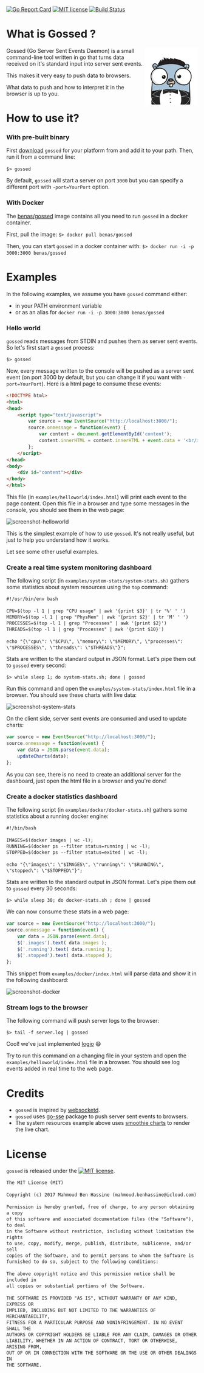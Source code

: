 [![Go Report Card](https://goreportcard.com/badge/github.com/benas/gossed)](https://goreportcard.com/report/github.com/benas/gossed)
[![MIT license](http://img.shields.io/badge/license-MIT-brightgreen.svg?style=flat)](http://opensource.org/licenses/MIT)
[![Build Status](https://travis-ci.org/benas/gossed.svg?branch=master)](https://travis-ci.org/benas/gossed)

# What is Gossed ?

<img align="right" src="gossed.png" width="140"/>

Gossed (Go Server Sent Events Daemon) is a small command-line tool written in go that turns data received on it's standard input into server sent events.

This makes it very easy to push data to browsers.

What data to push and how to interpret it in the browser is up to you.

# How to use it?

### With pre-built binary

First [download](https://github.com/benas/gossed/releases) `gossed` for your platform from and add it to your path.
Then, run it from a command line:

`$> gossed`

By default, `gossed` will start a server on port `3000` but you can specify a different port with `-port=YourPort` option.

### With Docker

The [benas/gossed](https://hub.docker.com/r/benas/gossed/) image contains all you need to run `gossed` in a docker container.

First, pull the image: `$> docker pull benas/gossed`

Then, you can start `gossed` in a docker container with: `$> docker run -i -p 3000:3000 benas/gossed`

# Examples

In the following examples, we assume you have `gossed` command either:

* in your PATH environment variable
* or as an alias for `docker run -i -p 3000:3000 benas/gossed`

### Hello world

`gossed` reads messages from STDIN and pushes them as server sent events. So let's first start a `gossed` process:

```shell
$> gossed
```

Now, every message written to the console will be pushed as a server sent event (on port 3000 by default, but you can change it if you want with `-port=YourPort`).
Here is a html page to consume these events:

```html
<!DOCTYPE html>
<html>
<head>
    <script type="text/javascript">
        var source = new EventSource("http://localhost:3000/");
        source.onmessage = function(event) {
            var content = document.getElementById('content');
            content.innerHTML = content.innerHTML + event.data + '<br/>';
        };
    </script>
</head>
<body>
    <div id="content"></div>
</body>
</html>
```

This file (in `examples/helloworld/index.html`) will print each event to the page content.
Open this file in a browser and type some messages in the console, you should see them in the web page:

![screenshot-helloworld](https://raw.githubusercontent.com/benas/ssed/master/examples/helloworld/screenshot.png)

This is the simplest example of how to use `gossed`. It's not really useful, but just to help you understand how it works.

Let see some other useful examples.

### Create a real time system monitoring dashboard

The following script (in `examples/system-stats/system-stats.sh)` gathers some statistics about system resources using the `top` command:

```shell
#!/usr/bin/env bash

CPU=$(top -l 1 | grep "CPU usage" | awk '{print $3}' | tr '%' ' ')
MEMORY=$(top -l 1 | grep "PhysMem" | awk '{print $2}' | tr 'M' ' ')
PROCESSES=$(top -l 1 | grep "Processes" | awk '{print $2}')
THREADS=$(top -l 1 | grep "Processes" | awk '{print $10}')

echo "{\"cpu\": \"$CPU\", \"memory\": \"$MEMORY\", \"processes\": \"$PROCESSES\", \"threads\": \"$THREADS\"}";
```

Stats are written to the standard output in JSON format. Let's pipe them out to `gossed` every second:

```shell
$> while sleep 1; do system-stats.sh; done | gossed
```

Run this command and open the `examples/system-stats/index.html` file in a browser. You should see these charts with live data:

![screenshot-system-stats](https://raw.githubusercontent.com/benas/ssed/master/examples/system-stats/screenshot.png)

On the client side, server sent events are consumed and used to update charts:

```js
var source = new EventSource("http://localhost:3000/");
source.onmessage = function(event) {
    var data = JSON.parse(event.data);
    updateCharts(data);
};
```

As you can see, there is no need to create an additional server for the dashboard, just open the html file in a browser and you're done!

### Create a docker statistics dashboard

The following script (in `examples/docker/docker-stats.sh`) gathers some statistics about a running docker engine:

```shell
#!/bin/bash

IMAGES=$(docker images | wc -l);
RUNNING=$(docker ps --filter status=running | wc -l);
STOPPED=$(docker ps --filter status=exited | wc -l);

echo "{\"images\": \"$IMAGES\", \"running\": \"$RUNNING\", \"stopped\": \"$STOPPED\"}";
```

Stats are written to the standard output in JSON format. Let's pipe them out to `gossed` every 30 seconds:

```shell
$> while sleep 30; do docker-stats.sh ; done | gossed
```

We can now consume these stats in a web page:

```js
var source = new EventSource("http://localhost:3000/");
source.onmessage = function(event) {
    var data = JSON.parse(event.data);
    $('.images').text( data.images );
    $('.running').text( data.running );
    $('.stopped').text( data.stopped );
};
```

This snippet from `examples/docker/index.html` will parse data and show it in the following dashboard:

![screenshot-docker](https://raw.githubusercontent.com/benas/ssed/master/examples/docker/screenshot.png)

### Stream logs to the browser

The following command will push server logs to the browser:

```shell
$> tail -f server.log | gossed
```

Cool! we've just implemented [logio](http://logio.org/) :smile:

Try to run this command on a changing file in your system and open the `examples/helloworld/index.html` file in a browser.
You should see log events added in real time to the web page.

# Credits

* `gossed` is inspired by [websocketd](http://websocketd.com/).
* `gossed` uses [go-sse](https://github.com/alexandrevicenzi/go-sse) package to push server sent events to browsers.
* The system resources example above uses [smoothie charts](http://smoothiecharts.org) to render the live chart.

# License

`gossed` is released under the [![MIT license](http://img.shields.io/badge/license-MIT-brightgreen.svg?style=flat)](http://opensource.org/licenses/MIT).

```
The MIT License (MIT)

Copyright (c) 2017 Mahmoud Ben Hassine (mahmoud.benhassine@icloud.com)

Permission is hereby granted, free of charge, to any person obtaining a copy
of this software and associated documentation files (the "Software"), to deal
in the Software without restriction, including without limitation the rights
to use, copy, modify, merge, publish, distribute, sublicense, and/or sell
copies of the Software, and to permit persons to whom the Software is
furnished to do so, subject to the following conditions:

The above copyright notice and this permission notice shall be included in
all copies or substantial portions of the Software.

THE SOFTWARE IS PROVIDED "AS IS", WITHOUT WARRANTY OF ANY KIND, EXPRESS OR
IMPLIED, INCLUDING BUT NOT LIMITED TO THE WARRANTIES OF MERCHANTABILITY,
FITNESS FOR A PARTICULAR PURPOSE AND NONINFRINGEMENT. IN NO EVENT SHALL THE
AUTHORS OR COPYRIGHT HOLDERS BE LIABLE FOR ANY CLAIM, DAMAGES OR OTHER
LIABILITY, WHETHER IN AN ACTION OF CONTRACT, TORT OR OTHERWISE, ARISING FROM,
OUT OF OR IN CONNECTION WITH THE SOFTWARE OR THE USE OR OTHER DEALINGS IN
THE SOFTWARE.
```

